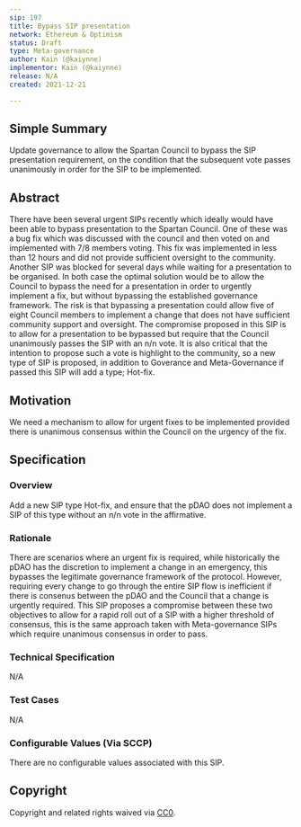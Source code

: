 ```yaml
---
sip: 197
title: Bypass SIP presentation
network: Ethereum & Optimism
status: Draft
type: Meta-governance
author: Kain (@kaiynne)
implementor: Kain (@kaiynne)
release: N/A
created: 2021-12-21

---
```


## Simple Summary

<!--"If you can't explain it simply, you don't understand it well enough." Simply describe the outcome the proposed changes intends to achieve. This should be non-technical and accessible to a casual community member.-->

Update governance to allow the Spartan Council to bypass the SIP presentation requirement, on the condition that the subsequent vote passes unanimously in order for the SIP to be implemented.

## Abstract

There have been several urgent SIPs recently which ideally would have been able to bypass presentation to the Spartan Council. One of these was a bug fix which was discussed with the council and then voted on and implemented with 7/8 members voting. This fix was implemented in less than 12 hours and did not provide sufficient oversight to the community. Another SIP was blocked for several days while waiting for a presentation to be organised. In both case the optimal solution would be to allow the Council to bypass the need for a presentation in order to urgently implement a fix, but without bypassing the established governance framework. The risk is that bypassing a presentation could allow five of eight Council members to implement a change that does not have sufficient community support and oversight. The compromise proposed in this SIP is to allow for a presentation to be bypassed but require that the Council unanimously passes the SIP with an n/n vote. It is also critical that the intention to propose such a vote is highlight to the community, so a new type of SIP is proposed, in addition to Goverance and Meta-Governance if passed this SIP will add a type; Hot-fix.

## Motivation

We need a mechanism to allow for urgent fixes to be implemented provided there is unanimous consensus within the Council on the urgency of the fix.

## Specification

<!--The specification should describe the syntax and semantics of any new feature, there are five sections
1. Overview
2. Rationale
3. Technical Specification
4. Test Cases
5. Configurable Values
-->

### Overview

<!--This is a high level overview of *how* the SIP will solve the problem. The overview should clearly describe how the new feature will be implemented.-->

Add a new SIP type Hot-fix, and ensure that the pDAO does not implement a SIP of this type without an n/n vote in the affirmative.

### Rationale

<!--This is where you explain the reasoning behind how you propose to solve the problem. Why did you propose to implement the change in this way, what were the considerations and trade-offs. The rationale fleshes out what motivated the design and why particular design decisions were made. It should describe alternate designs that were considered and related work. The rationale may also provide evidence of consensus within the community, and should discuss important objections or concerns raised during discussion.-->

There are scenarios where an urgent fix is required, while historically the pDAO has the discretion to implement a change in an emergency, this bypasses the legitimate governance framework of the protocol. However, requiring every change to go through the entire SIP flow is inefficient if there is consenus between the pDAO and the Council that a change is urgently required. This SIP proposes a compromise between these two objectives to allow for a rapid roll out of a SIP with a higher threshold of consensus, this is the same approach taken with Meta-governance SIPs which require unanimous consensus in order to pass.

### Technical Specification

<!--The technical specification should outline the public API of the changes proposed. That is, changes to any of the interfaces Synthetix currently exposes or the creations of new ones.-->
N/A

### Test Cases

<!--Test cases for an implementation are mandatory for SIPs but can be included with the implementation..-->

N/A

### Configurable Values (Via SCCP)

<!--Please list all values configurable via SCCP under this implementation.-->

There are no configurable values associated with this SIP.

## Copyright

Copyright and related rights waived via [CC0](https://creativecommons.org/publicdomain/zero/1.0/).
